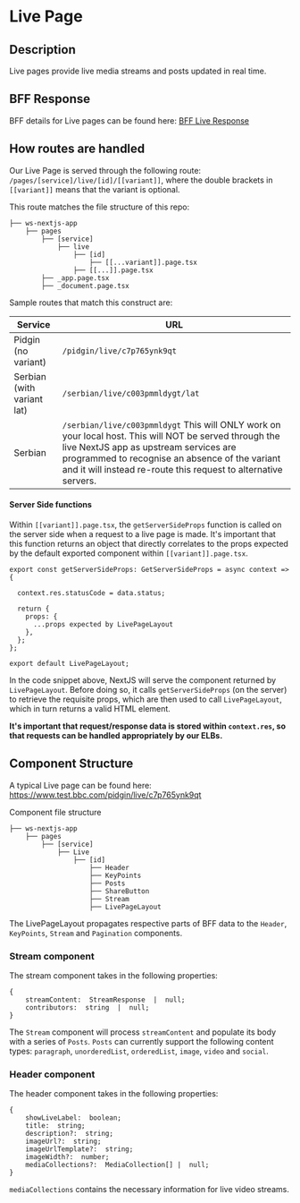 # Live Page

## Description

Live pages provide live media streams and posts updated in real time.

## BFF Response

BFF details for Live pages can be found here:
[BFF Live Response](https://github.com/bbc/fabl-modules/tree/main/modules/application/simorgh-bff#live)

## How routes are handled

Our Live Page is served through the following route:
`/pages/[service]/live/[id]/[[variant]]`, where the double brackets in `[[variant]]` means that the variant is optional.

This route matches the file structure of this repo:

    ├── ws-nextjs-app
        ├── pages
            ├── [service]
                ├── live
                    ├── [id]
    	                ├── [[...variant]].page.tsx
                    ├── [[...]].page.tsx
            ├── _app.page.tsx
            ├── _document.page.tsx

Sample routes that match this construct are:

| Service                    | URL                                                                                                                                                                                                                                                                   |
| -------------------------- | --------------------------------------------------------------------------------------------------------------------------------------------------------------------------------------------------------------------------------------------------------------------- |
| Pidgin (no variant)        | `/pidgin/live/c7p765ynk9qt`                                                                                                                                                                                                                                           |
| Serbian (with variant lat) | `/serbian/live/c003pmmldygt/lat`                                                                                                                                                                                                                                      |
| Serbian                    | `/serbian/live/c003pmmldygt` This will ONLY work on your local host. This will NOT be served through the live NextJS app as upstream services are programmed to recognise an absence of the variant and it will instead re-route this request to alternative servers. |

#### Server Side functions

Within `[[variant]].page.tsx`, the `getServerSideProps` function is called on the server side when a request to a live page is made. It's important that this function returns an object that directly correlates to the props expected by the default exported component within `[[variant]].page.tsx`.

```
export const getServerSideProps: GetServerSideProps = async context => {

  context.res.statusCode = data.status;

  return {
    props: {
      ...props expected by LivePageLayout
    },
  };
};

export default LivePageLayout;
```

In the code snippet above, NextJS will serve the component returned by `LivePageLayout`. Before doing so, it calls `getServerSideProps` (on the server) to retrieve the requisite props, which are then used to call `LivePageLayout`, which in turn returns a valid HTML element.

**It's important that request/response data is stored within `context.res`, so that requests can be handled appropriately by our ELBs.**

## Component Structure

A typical Live page can be found here: https://www.test.bbc.com/pidgin/live/c7p765ynk9qt

Component file structure

    ├── ws-nextjs-app
        ├── pages
            ├── [service]
                ├── Live
                    ├── [id]
    	                ├── Header
    	                ├── KeyPoints
    	                ├── Posts
    	                ├── ShareButton
    	                ├── Stream
    	                ├── LivePageLayout

The LivePageLayout propagates respective parts of BFF data to the `Header`, `KeyPoints`, `Stream` and `Pagination` components.

### Stream component

The stream component takes in the following properties:

    {
    	streamContent:  StreamResponse  |  null;
    	contributors:  string  |  null;
    }

The `Stream` component will process `streamContent` and populate its body with a series of `Posts`. `Posts` can currently support the following content types: `paragraph`, `unorderedList`, `orderedList`, `image`, `video` and `social`.

### Header component

The header component takes in the following properties:

    {
    	showLiveLabel:  boolean;
    	title:  string;
    	description?:  string;
    	imageUrl?:  string;
    	imageUrlTemplate?:  string;
    	imageWidth?:  number;
    	mediaCollections?:  MediaCollection[] |  null;
    }

`mediaCollections` contains the necessary information for live video streams.
